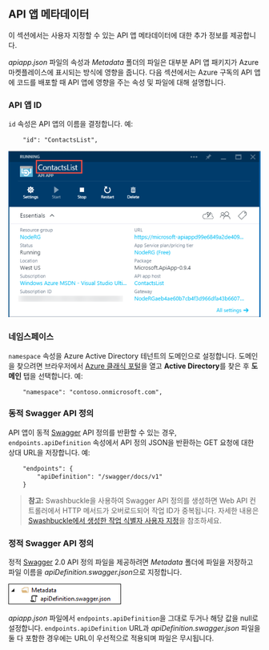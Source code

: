 ## API 앱 메타데이터

이 섹션에서는 사용자 지정할 수 있는 API 앱 메타데이터에 대한 추가 정보를 제공합니다.

*apiapp.json* 파일의 속성과 *Metadata* 폴더의 파일은 대부분 API 앱 패키지가 Azure 마켓플레이스에 표시되는 방식에 영향을 줍니다. 다음 섹션에서는 Azure 구독의 API 앱에 코드를 배포할 때 API 앱에 영향을 주는 속성 및 파일에 대해 설명합니다.

### API 앱 ID 

`id` 속성은 API 앱의 이름을 결정합니다. 예:

		"id": "ContactsList",

![](./media/app-service-api-direct-deploy-metadata/apiappname.png)

### 네임스페이스

`namespace` 속성을 Azure Active Directory 테넌트의 도메인으로 설정합니다. 도메인을 찾으려면 브라우저에서 [Azure 클래식 포털](https://manage.windowsazure.com/)을 열고 **Active Directory**를 찾은 후 **도메인** 탭을 선택합니다. 예:

		"namespace": "contoso.onmicrosoft.com",

### 동적 Swagger API 정의

API 앱이 동적 [Swagger](http://swagger.io/) API 정의를 반환할 수 있는 경우, `endpoints.apiDefinition` 속성에서 API 정의 JSON을 반환하는 GET 요청에 대한 상대 URL을 저장합니다. 예:

		"endpoints": {
		    "apiDefinition": "/swagger/docs/v1"
		}

> **참고:** Swashbuckle을 사용하여 Swagger API 정의를 생성하면 Web API 컨트롤러에서 HTTP 메서드가 오버로드되어 작업 ID가 중복됩니다. 자세한 내용은 [Swashbuckle에서 생성한 작업 식별자 사용자 지정](../article/app-service-api/app-service-api-dotnet-swashbuckle-customize.md)을 참조하세요.
  
### 정적 Swagger API 정의

정적 [Swagger](http://swagger.io/) 2.0 API 정의 파일을 제공하려면 *Metadata* 폴더에 파일을 저장하고 파일 이름을 *apiDefinition.swagger.json*으로 지정합니다.

![](./media/app-service-api-direct-deploy-metadata/apidefinmetadata.png)

*apiapp.json* 파일에서 `endpoints.apiDefinition`을 그대로 두거나 해당 값을 null로 설정합니다. `endpoints.apiDefinition` URL과 *apiDefinition.swagger.json* 파일을 둘 다 포함한 경우에는 URL이 우선적으로 적용되며 파일은 무시됩니다.

<!---HONumber=July15_HO4-->